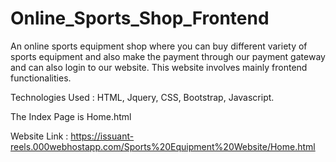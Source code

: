 # Online_Sports_Shop_Frontend
An online sports equipment shop where you can buy different variety of sports equipment and also make the payment through our payment gateway and can also login to our website.
This website involves mainly frontend functionalities.

Technologies Used : HTML, Jquery, CSS, Bootstrap, Javascript.

The Index Page is Home.html                               

Website Link : https://issuant-reels.000webhostapp.com/Sports%20Equipment%20Website/Home.html

